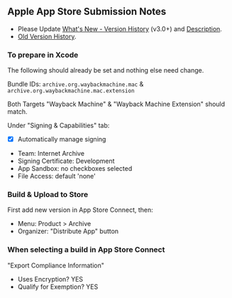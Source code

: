 ## Apple App Store Submission Notes

- Please Update [What's New - Version History](../changelog.md) (v3.0+) and [Description](../description.md).
- [Old Version History](changelog-safari.md).


### To prepare in Xcode

The following should already be set and nothing else need change.

Bundle IDs: `archive.org.waybackmachine.mac` & `archive.org.waybackmachine.mac.extension`

Both Targets "Wayback Machine" & "Wayback Machine Extension" should match.

Under "Signing & Capabilities" tab:

- [x] Automatically manage signing
- Team: Internet Archive
- Signing Certificate: Development
- App Sandbox: no checkboxes selected
- File Access: default 'none'


### Build & Upload to Store

First add new version in App Store Connect, then:

- Menu: Product > Archive
- Organizer: "Distribute App" button


### When selecting a build in App Store Connect

"Export Compliance Information"

- Uses Encryption? YES
- Qualify for Exemption? YES

